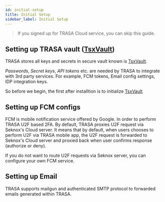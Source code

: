 ```yaml
---
id: initial-setup
title: Initial Setup
sidebar_label: Initial Setup
---
```


> If you signed up for TRASA Cloud service, you can skip this guide.

## Setting up TRASA vault ([TsxVault](docs-link-tsxvault "TsxVault"))
TRASA stores all keys and secrets in secure vault known is [TsxVault](docs-link-tsxvault "TsxVault").

  _Passwords_, _Secret keys_, _API tokens_ etc. are needed by TRASA to integrate with 3rd party services. For example, FCM tokens, Email config settings, IDP integration keys.

So before we begin, the first after installtion is to initialize [TsxVault](docs-link-tsxvault "TsxVault") 

## Setting up FCM configs
FCM is mobile notification service offered by Google. In order to perform TRASA U2F based 2FA. 
By default, TRASA proxies U2F request via Seknox's Cloud server. It means that by default, when users chooses to perform U2F via TRASA mobile app, the U2F request is forwarded to Seknox's Cloud server and proxied back when user confirms response (authorize or deny).

If you do not want to route U2F requests via Seknox server, you can configure your own FCM service. 

## Setting up Email
TRASA supports mailgun and authenticated SMTP protocol to forwarded emails generated within TRASA.